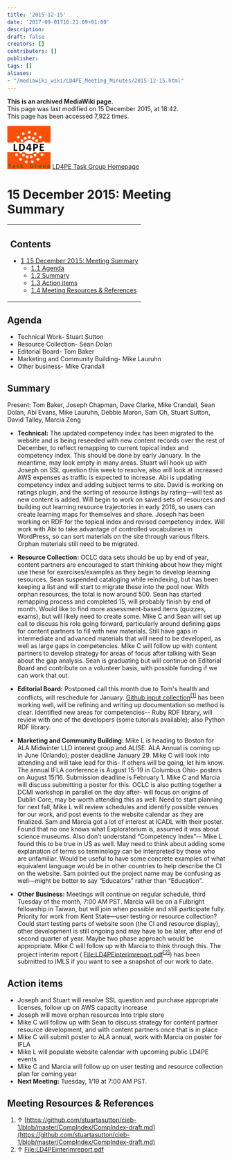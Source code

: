 ```yaml
---
title: '2015-12-15'
date: '2017-09-01T16:21:09+01:00'
description: 
draft: false
creators: []
contributors: []
publisher: 
tags: []
aliases:
- "/mediawiki_wiki/LD4PE_Meeting_Minutes/2015-12-15.html"
---
```


 **This is an archived MediaWiki page.**  
This page was last modified on 15 December 2015, at 18:42.  
This page has been accessed 7,922 times.

[<img alt="LD4PE logo" src="/mediawiki_wiki/images/Ld4pe.png" width="100" height="99">](/mediawiki_wiki/images/Ld4pe.png "LD4PE logo") [LD4PE Task Group Homepage](/mediawiki_wiki/Pet/ld4pe)

# 15 December 2015: Meeting Summary 
<table id="toc" class="toc">
  <tr>
    <td>
      <div id="toctitle">
        <h2>Contents</h2>
      </div>
      <ul>
        <li class="toclevel-1 tocsection-1">
          <a href="#15_December_2015:_Meeting_Summary"><span class="tocnumber">1</span> <span class="toctext">15 December 2015: Meeting Summary</span></a>
          <ul>
            <li class="toclevel-2 tocsection-2"><a href="#Agenda"><span class="tocnumber">1.1</span> <span class="toctext">Agenda</span></a></li>
            <li class="toclevel-2 tocsection-3"><a href="#Summary"><span class="tocnumber">1.2</span> <span class="toctext">Summary</span></a></li>
            <li class="toclevel-2 tocsection-4"><a href="#Action_items"><span class="tocnumber">1.3</span> <span class="toctext">Action items</span></a></li>
            <li class="toclevel-2 tocsection-5"><a href="#Meeting_Resources_.26_References"><span class="tocnumber">1.4</span> <span class="toctext">Meeting Resources &amp; References</span></a></li>
          </ul>
        </li>
      </ul>
    </td>
  </tr>
</table>


## Agenda 

- Technical Work- Stuart Sutton 
- Resource Collection- Sean Dolan
- Editorial Board- Tom Baker 
- Marketing and Community Building- Mike Lauruhn
- Other business- Mike Crandall

## Summary 

Present: Tom Baker, Joseph Chapman, Dave Clarke, Mike Crandall, Sean Dolan, Abi Evans, Mike Lauruhn, Debbie Maron, Sam Oh, Stuart Sutton, David Talley, Marcia Zeng

- **Technical:** The updated competency index has been migrated to the website and is being reseeded with new content records over the rest of December, to reflect remapping to current topical index and competency index. This should be done by early January. In the meantime, may look empty in many areas. Stuart will hook up with Joseph on SSL question this week to resolve, also will look at increased AWS expenses as traffic is expected to increase. Abi is updating competency index and adding subject terms to site. David is working on ratings plugin, and the sorting of resource listings by rating—will test as new content is added. Will begin to work on saved sets of resources and building out learning resource trajectories in early 2016, so users can create learning maps for themselves and share. Joseph has been working on RDF for the topical index and revised competency index. Will work with Abi to take advantage of controlled vocabularies in WordPress, so can sort materials on the site through various filters. Orphan materials still need to be migrated. 

- **Resource Collection:** OCLC data sets should be up by end of year, content partners are encouraged to start thinking about how they might use these for exercises/examples as they begin to develop learning resources. Sean suspended cataloging while reindexing, but has been keeping a list and will start to migrate these into the pool now. With orphan resources, the total is now around 500. Sean has started remapping process and completed 15, will probably finish by end of month. Would like to find more assessment-based items (quizzes, exams), but will likely need to create some. Mike C and Sean will set up call to discuss his role going forward, particularly around defining gaps for content partners to fill with new materials. Still have gaps in intermediate and advanced materials that will need to be developed, as well as large gaps in competencies. Mike C will follow up with content partners to develop strategy for areas of focus after talking with Sean about the gap analysis. Sean is graduating but will continue on Editorial Board and contribute on a volunteer basis, with possible funding if we can work that out.

- **Editorial Board:** Postponed call this month due to Tom's health and conflicts, will reschedule for January. [Github input collection](https://github.com/stuartasutton/cieb-1/blob/master/CompIndex/CompIndex-draft.md)<sup id="cite_ref-0" class="reference"><a href="#cite_note-0">[1]</a></sup> has been working well, will be refining and writing up documentation so method is clear. Identified new areas for competencies-- Ruby RDF library, will review with one of the developers (some tutorials available); also Python RDF library. 

- **Marketing and Community Building:** Mike L is heading to Boston for ALA Midwinter LLD interest group and ALISE. ALA Annual is coming up in June (Orlando); poster deadline January 29. Mike C will look into attending and will take lead for this- if others will be going, let him know. The annual IFLA conference is August 15-19 in Columbus Ohio- posters on August 15/16. Submission deadline is February 1. Mike C and Marcia will discuss submitting a poster for this. OCLC is also putting together a DCMI workshop in parallel on the day after- will focus on origins of Dublin Core, may be worth attending this as well. Need to start planning for next fall, Mike L will review schedules and identify possible venues for our work, and post events to the website calendar as they are finalized. Sam and Marcia got a lot of interest at ICADL with their poster. Found that no one knows what Exploratorium is, assumed it was about science museums. Also don’t understand “Competency Index”-- Mike L found this to be true in US as well. May need to think about adding some explanation of terms so terminology can be interpreted by those who are unfamiliar. Would be useful to have some concrete examples of what equivalent language would be in other countries to help describe the CI on the website. Sam pointed out the project name may be confusing as well—might be better to say “Educators” rather than “Education”. 

- **Other Business:** Meetings will continue on regular schedule, third Tuesday of the month, 7:00 AM PST. Marcia will be on a Fulbright fellowship in Taiwan, but will join when possible and still participate fully. Priority for work from Kent State—user testing or resource collection? Could start testing parts of website soon (the CI and resource display), other development is still ongoing and may have to be later, after end of second quarter of year. Maybe two phase approach would be appropriate. Mike C will follow up with Marcia to think through this. The project interim report ( [File:LD4PEinterimreport.pdf](/mediawiki_wiki/files/LD4PEinterimreport.pdf "File:LD4PEinterimreport.pdf")<sup id="cite_ref-1" class="reference"><a href="#cite_note-1">[2]</a></sup>) has been submitted to IMLS if you want to see a snapshot of our work to date.

## Action items 

- Joseph and Stuart will resolve SSL question and purchase appropriate licenses, follow up on AWS capacity increase
- Joseph will move orphan resources into triple store 
- Mike C will follow up with Sean to discuss strategy for content partner resource development, and with content partners once that is in place
- Mike C will submit poster to ALA annual, work with Marcia on poster for IFLA
- Mike L will populate website calendar with upcoming public LD4PE events
- Mike C and Marcia will follow up on user testing and resource collection plan for coming year
- **Next Meeting:** Tuesday, 1/19 at 7:00 AM PST.

## Meeting Resources & References 

1. ↑ [https://github.com/stuartasutton/cieb-1/blob/master/CompIndex/CompIndex-draft.md](https://github.com/stuartasutton/cieb-1/blob/master/CompIndex/CompIndex-draft.md)
2. ↑ [File:LD4PEinterimreport.pdf](/mediawiki_wiki/files/LD4PEinterimreport.pdf "File:LD4PEinterimreport.pdf")

